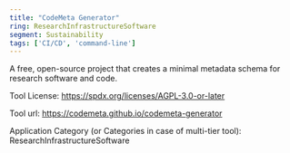 ```yaml
---
title: "CodeMeta Generator"
ring: ResearchInfrastructureSoftware
segment: Sustainability
tags: ['CI/CD', 'command-line']
---
```

A free, open-source project that creates a minimal metadata schema for research software and code.

Tool License: https://spdx.org/licenses/AGPL-3.0-or-later

Tool url: https://codemeta.github.io/codemeta-generator

Application Category (or Categories in case of multi-tier tool): ResearchInfrastructureSoftware
